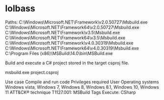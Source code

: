# lolbass
Paths:
C:\Windows\Microsoft.NET\Framework\v2.0.50727\Msbuild.exe
C:\Windows\Microsoft.NET\Framework64\v2.0.50727\Msbuild.exe
C:\Windows\Microsoft.NET\Framework\v3.5\Msbuild.exe
C:\Windows\Microsoft.NET\Framework64\v3.5\Msbuild.exe
C:\Windows\Microsoft.NET\Framework\v4.0.30319\Msbuild.exe
C:\Windows\Microsoft.NET\Framework64\v4.0.30319\Msbuild.exe
C:\Program Files (x86)\MSBuild\14.0\bin\MSBuild.exe

Build and execute a C# project stored in the target csproj file.

msbuild.exe project.csproj

Use case
Compile and run code
Privileges required
User
Operating systems
Windows vista, Windows 7, Windows 8, Windows 8.1, Windows 10, Windows 11
ATT&CK® technique
T1127.001: MSBuild
Tags
Execute: CSharp

